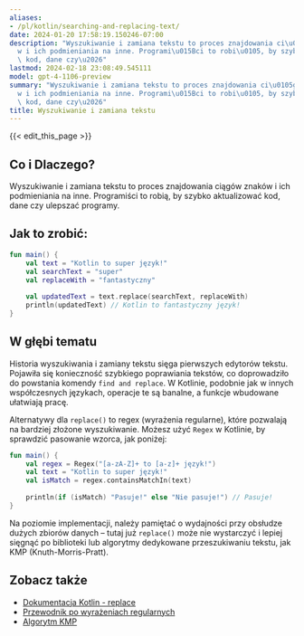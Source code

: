 ```yaml
---
aliases:
- /pl/kotlin/searching-and-replacing-text/
date: 2024-01-20 17:58:19.150246-07:00
description: "Wyszukiwanie i zamiana tekstu to proces znajdowania ci\u0105g\xF3w znak\xF3\
  w i ich podmieniania na inne. Programi\u015Bci to robi\u0105, by szybko aktualizowa\u0107\
  \ kod, dane czy\u2026"
lastmod: 2024-02-18 23:08:49.545111
model: gpt-4-1106-preview
summary: "Wyszukiwanie i zamiana tekstu to proces znajdowania ci\u0105g\xF3w znak\xF3\
  w i ich podmieniania na inne. Programi\u015Bci to robi\u0105, by szybko aktualizowa\u0107\
  \ kod, dane czy\u2026"
title: Wyszukiwanie i zamiana tekstu
---
```


{{< edit_this_page >}}

## Co i Dlaczego?

Wyszukiwanie i zamiana tekstu to proces znajdowania ciągów znaków i ich podmieniania na inne. Programiści to robią, by szybko aktualizować kod, dane czy ulepszać programy.

## Jak to zrobić:

```kotlin
fun main() {
    val text = "Kotlin to super język!"
    val searchText = "super"
    val replaceWith = "fantastyczny"
    
    val updatedText = text.replace(searchText, replaceWith)
    println(updatedText) // Kotlin to fantastyczny język!
}
```

## W głębi tematu

Historia wyszukiwania i zamiany tekstu sięga pierwszych edytorów tekstu. Pojawiła się konieczność szybkiego poprawiania tekstów, co doprowadziło do powstania komendy `find and replace`. W Kotlinie, podobnie jak w innych współczesnych językach, operacje te są banalne, a funkcje wbudowane ułatwiają pracę.

Alternatywy dla `replace()` to regex (wyrażenia regularne), które pozwalają na bardziej złożone wyszukiwanie. Możesz użyć `Regex` w Kotlinie, by sprawdzić pasowanie wzorca, jak poniżej:

```kotlin
fun main() {
    val regex = Regex("[a-zA-Z]+ to [a-z]+ język!")
    val text = "Kotlin to super język!"
    val isMatch = regex.containsMatchIn(text)
    
    println(if (isMatch) "Pasuje!" else "Nie pasuje!") // Pasuje!
}
```

Na poziomie implementacji, należy pamiętać o wydajności przy obsłudze dużych zbiorów danych – tutaj już `replace()` może nie wystarczyć i lepiej sięgnąć po biblioteki lub algorytmy dedykowane przeszukiwaniu tekstu, jak KMP (Knuth-Morris-Pratt).

## Zobacz także

- [Dokumentacja Kotlin - replace](https://kotlinlang.org/api/latest/jvm/stdlib/kotlin.text/replace.html)
- [Przewodnik po wyrażeniach regularnych](https://www.regular-expressions.info/)
- [Algorytm KMP](https://en.wikipedia.org/wiki/Knuth–Morris–Pratt_algorithm)
